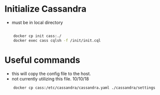 # Initialize Cassandra
- must be in local directory
```bash
	
	docker cp init cass:./
	docker exec cass cqlsh -f /init/init.cql
```

# Useful commands

 - this will copy the config file to the host.
 - not currently utilizing this file. 10/10/18
```bash
	docker cp cass:/etc/cassandra/cassandra.yaml ./cassandra/settings
```
	
